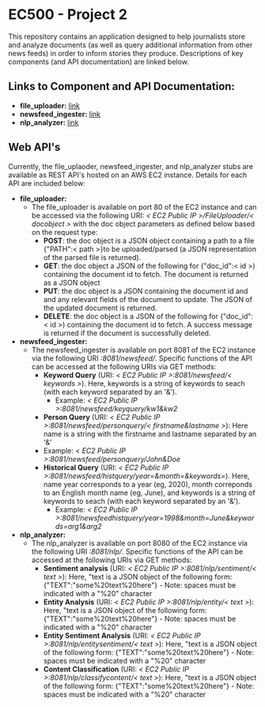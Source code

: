 # EC500 - Project 2 
This repository contains an application designed to help journalists store and analyze documents (as well as query additional information from other news feeds) in order to inform stories they produce. Descriptions of key components (and API documentation) are linked below.
## Links to Component and API Documentation:
- **file_uploader:** [link](https://github.com/BUEC500C1/news-analyzer-whunt1965/blob/main/file_uploader/README.md)
- **newsfeed_ingester:** [link](https://github.com/BUEC500C1/news-analyzer-whunt1965/blob/main/newsfeed_ingester/README.md)
- **nlp_analyzer:** [link](https://github.com/BUEC500C1/news-analyzer-whunt1965/blob/main/nlp_analyzer/README.md)

## Web API's
Currently, the file_uplaoder, newsfeed_ingester, and nlp_analyzer stubs are available as REST API's hosted on an AWS EC2 instance. Details for each API are included below:

- **file_uploader:**
  - The file_uploader is available on port 80 of the EC2 instance and can be accessed via the following URI: *< EC2 Public IP >/FileUploader/< docobject >* with the doc object parameters as defined below based on the request type:
    - **POST**: the doc object is a JSON object containing a path to a file {"PATH":< path >}to be uploaded/parsed (a JSON representation of the parsed file is returned).
    - **GET**: the doc object a JSON of the following for {"doc_id":< id >) containing the document id to fetch. The document is returned as a JSON object
    - **PUT**: the doc object is a JSON containing the document id and and any relevant fields of the document to update. The JSON of the updated document is returned.
    - **DELETE**: the doc object is a JSON of the following for {"doc_id":< id >) containing the document id to fetch. A success message is returned if the document is successfully deleted.
- **newsfeed_ingester:**
  - The newsfeed_ingester is available on port 8081 of the EC2 instance via the following URI *<EC2 Public IP>:8081/newsfeed/*. Specific functions of the API can be accessed at the following URIs via GET methods:
    - **Keyword Query** (URI: *< EC2 Public IP >:8081/newsfeed/< keywords >*). Here, keywords is a string of keywords to seach (with each keyword separated by an '&').
      - Example: *< EC2 Public IP >:8081/newsfeed/keyquery/kw1&kw2*
    - **Person Query** (URI: *< EC2 Public IP >:8081/newsfeed/personquery/< firstname&lastname >*): Here name is a string with the firstname and lastname separated by an '&'
     - Example: *< EC2 Public IP >:8081/newsfeed/personquery/John&Doe*
    - **Historical Query** (URI: *< EC2 Public IP >:8081/newsfeed/histquery/year=<year>&month=<month>&keywords=<keywords>*). Here, name year corresponds to a year (eg, 2020), month correponds to an English month name (eg, June), and keywords is a string of keywords to seach (with each keyword separated by an '&').
      - Example: *< EC2 Public IP >:8081/newsfeedhistquery/year=1998&month=June&keywords=arg1&arg2*
- **nlp_analyzer:** 
  - The nlp_analyzer is available on port 8080 of the EC2 instance via the following URI *<EC2 Public IP>:8081/nlp/*. Specific functions of the API can be accessed at the following URIs via GET methods:
    - **Sentiment analysis** (URI: *< EC2 Public IP >:8081/nlp/sentiment/< text >*): Here, "text is a JSON object of the following form: {"TEXT":"some%20text%20here"} - Note: spaces must be indicated with a "%20" character
    - **Entity Analysis** (URI: *< EC2 Public IP >:8081/nlp/entity/< text >*): Here, "text is a JSON object of the following form: {"TEXT":"some%20text%20here"} - Note: spaces must be indicated with a "%20" character
    - **Entity Sentiment Analysis** (URI: *< EC2 Public IP >:8081/nlp/entitysentiment/< text >*): Here, "text is a JSON object of the following form: {"TEXT":"some%20text%20here"} - Note: spaces must be indicated with a "%20" character
    - **Content Classification** (URI: *< EC2 Public IP >:8081/nlp/classifycontent/< text >*): Here, "text is a JSON object of the following form: {"TEXT":"some%20text%20here"} - Note: spaces must be indicated with a "%20" character
